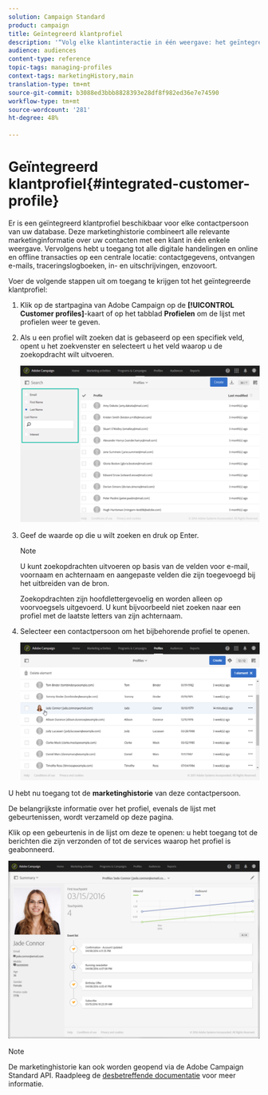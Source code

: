 ```yaml
---
solution: Campaign Standard
product: campaign
title: Geïntegreerd klantprofiel
description: '“Volg elke klantinteractie in één weergave: het geïntegreerde Adobe Campaign-klantprofiel wordt gedurende de gehele levenscyclus van de klant bijgewerkt.”'
audience: audiences
content-type: reference
topic-tags: managing-profiles
context-tags: marketingHistory,main
translation-type: tm+mt
source-git-commit: b3088ed3bbb8828393e28df8f982ed36e7e74590
workflow-type: tm+mt
source-wordcount: '281'
ht-degree: 48%

---
```



# Geïntegreerd klantprofiel{#integrated-customer-profile}

Er is een geïntegreerd klantprofiel beschikbaar voor elke contactpersoon van uw database. Deze marketinghistorie combineert alle relevante marketinginformatie over uw contacten met een klant in één enkele weergave. Vervolgens hebt u toegang tot alle digitale handelingen en online en offline transacties op een centrale locatie: contactgegevens, ontvangen e-mails, traceringslogboeken, in- en uitschrijvingen, enzovoort.

Voer de volgende stappen uit om toegang te krijgen tot het geïntegreerde klantprofiel:

1. Klik op de startpagina van Adobe Campaign op de **[!UICONTROL Customer profiles]**-kaart of op het tabblad **Profielen** om de lijst met profielen weer te geven.

1. Als u een profiel wilt zoeken dat is gebaseerd op een specifiek veld, opent u het zoekvenster en selecteert u het veld waarop u de zoekopdracht wilt uitvoeren.


   ![](assets/profile-search.png)

1. Geef de waarde op die u wilt zoeken en druk op Enter.

   >[!NOTE]
   >
   >U kunt zoekopdrachten uitvoeren op basis van de velden voor e-mail, voornaam en achternaam en aangepaste velden die zijn toegevoegd bij het uitbreiden van de bron.
   >
   >Zoekopdrachten zijn hoofdlettergevoelig en worden alleen op voorvoegsels uitgevoerd. U kunt bijvoorbeeld niet zoeken naar een profiel met de laatste letters van zijn achternaam.

1. Selecteer een contactpersoon om het bijbehorende profiel te openen.

   ![](assets/mkt_hist_access.png)

U hebt nu toegang tot de **marketinghistorie** van deze contactpersoon.

De belangrijkste informatie over het profiel, evenals de lijst met gebeurtenissen, wordt verzameld op deze pagina.

Klik op een gebeurtenis in de lijst om deze te openen: u hebt toegang tot de berichten die zijn verzonden of tot de services waarop het profiel is geabonneerd.

![](assets/mkt_hist_view.png)

>[!NOTE]
>
>De marketinghistorie kan ook worden geopend via de Adobe Campaign Standard API. Raadpleeg de [desbetreffende documentatie](../../api/using/interacting-with-marketing-history.md) voor meer informatie.
